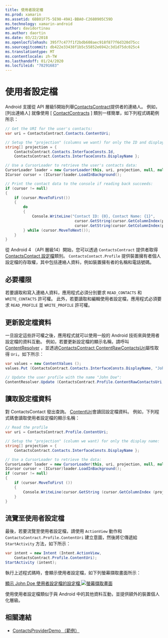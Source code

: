 ```yaml
---
title: 使用者設定檔
ms.prod: xamarin
ms.assetid: 6BB01F75-5E98-49A1-BBA0-C2680905C59D
ms.technology: xamarin-android
author: davidortinau
ms.author: daortin
ms.date: 03/22/2018
ms.openlocfilehash: 395f7c477f1f2bdb608aec918f877f6d320d75cc
ms.sourcegitcommit: db422e33438f1b5c55852e6942c3d1d75dc025c4
ms.translationtype: MT
ms.contentlocale: zh-TW
ms.lasthandoff: 01/24/2020
ms.locfileid: "78291683"
---
```

# <a name="user-profile"></a>使用者設定檔

Android 支援從 API 層級5開始列舉[ContactsContract](xref:Android.Provider.ContactsContract)提供者的連絡人。 例如，[列出連絡人] 就像使用 [ [ContactContracts](xref:Android.Provider.ContactsContract.Contacts) ] 類別一樣簡單，如下列程式碼範例所示：

```csharp
// Get the URI for the user's contacts:
var uri = ContactsContract.Contacts.ContentUri;

// Setup the "projection" (columns we want) for only the ID and display name:
string[] projection = {
    ContactsContract.Contacts.InterfaceConsts.Id,
    ContactsContract.Contacts.InterfaceConsts.DisplayName };

// Use a CursorLoader to retrieve the user's contacts data:
CursorLoader loader = new CursorLoader(this, uri, projection, null, null, null);
ICursor cursor = (ICursor)loader.LoadInBackground();

// Print the contact data to the console if reading back succeeds:
if (cursor != null)
{
    if (cursor.MoveToFirst())
    {
        do
        {
            Console.WriteLine("Contact ID: {0}, Contact Name: {1}",
                               cursor.GetString(cursor.GetColumnIndex(projection[0])),
                               cursor.GetString(cursor.GetColumnIndex(projection[1])));
        } while (cursor.MoveToNext());
    }
}
```

從 Android 4 （API 層級14）開始，您可以透過 `ContactsContract` 提供者取得[ContactsContact 設定檔](xref:Android.Provider.ContactsContract.Profile)類別。 `ContactsContact.Profile` 提供裝置擁有者個人設定檔的存取權，其中包括連絡人資料，例如裝置擁有者的名稱和電話號碼。

## <a name="required-permissions"></a>必要權限

若要讀取和寫入連絡人資料，應用程式必須分別要求 `READ_CONTACTS` 和 `WRITE_CONTACTS` 許可權。
此外，若要讀取和編輯使用者設定檔，應用程式必須要求 `READ_PROFILE` 並 `WRITE_PROFILE` 許可權。

## <a name="updating-profile-data"></a>更新設定檔資料

一旦設定這些許可權之後，應用程式就可以使用一般的 Android 技術來與使用者設定檔的資料互動。 例如，若要更新設定檔的顯示名稱，請呼叫[ContentResolver](xref:Android.Content.ContentResolver.Update*) ，並透過[ContactsContract ContentRawContactsUri](xref:Android.Provider.ContactsContract.Profile.ContentRawContactsUri)屬性取得 `Uri`，如下所示：

```csharp
var values = new ContentValues ();
values.Put (ContactsContract.Contacts.InterfaceConsts.DisplayName, "John Doe");

// Update the user profile with the name "John Doe":
ContentResolver.Update (ContactsContract.Profile.ContentRawContactsUri, values, null, null);
```

## <a name="reading-profile-data"></a>讀取設定檔資料

對 ContactsContact 發出查詢。 [ContentUri](xref:Android.Provider.ContactsContract.Profile.ContentUri)會讀回設定檔資料。 例如，下列程式碼會讀取使用者設定檔的顯示名稱：

```csharp
// Read the profile
var uri = ContactsContract.Profile.ContentUri;

// Setup the "projection" (column we want) for only the display name:
string[] projection = {
    ContactsContract.Contacts.InterfaceConsts.DisplayName };

// Use a CursorLoader to retrieve the data:
CursorLoader loader = new CursorLoader(this, uri, projection, null, null, null);
ICursor cursor = (ICursor)loader.LoadInBackground();
if (cursor != null)
{
    if (cursor.MoveToFirst ())
    {
        Console.WriteLine(cursor.GetString (cursor.GetColumnIndex (projection [0])));
    }
}
```

## <a name="navigating-to-the-user-profile"></a>流覽至使用者設定檔

最後，若要流覽至使用者設定檔，請使用 `ActionView` 動作和 `ContactsContract.Profile.ContentUri` 建立意圖，然後將它傳遞給 `StartActivity` 方法，如下所示：

```csharp
var intent = new Intent (Intent.ActionView,
    ContactsContract.Profile.ContentUri);
StartActivity (intent);
```

執行上述程式碼時，會顯示使用者設定檔，如下列螢幕擷取畫面所示：

[顯示 John Doe 使用者設定檔的設定檔 ![螢幕擷取畫面](user-profile-images/01-profile-screen-sml.png)](user-profile-images/01-profile-screen.png#lightbox)

使用使用者設定檔類似于與 Android 中的其他資料互動，並提供額外的裝置個人化層級。

## <a name="related-links"></a>相關連結

- [ContactsProviderDemo （範例）](https://docs.microsoft.com/samples/xamarin/monodroid-samples/contactsproviderdemo)
